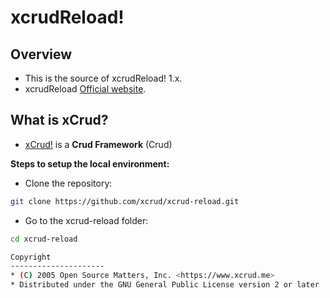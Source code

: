 # xcrudReload!

## Overview

- This is the source of xcrudReload! 1.x.
- xcrudReload [Official website](https://www.xcrud.me).

## What is xCrud?

- [xCrud!](https://www.xcrud.me) is a **Crud Framework** (Crud)

**Steps to setup the local environment:**

- Clone the repository:

```bash
git clone https://github.com/xcrud/xcrud-reload.git
```

- Go to the xcrud-reload folder:

```bash
cd xcrud-reload

Copyright
---------------------
* (C) 2005 Open Source Matters, Inc. <https://www.xcrud.me>
* Distributed under the GNU General Public License version 2 or later
```
